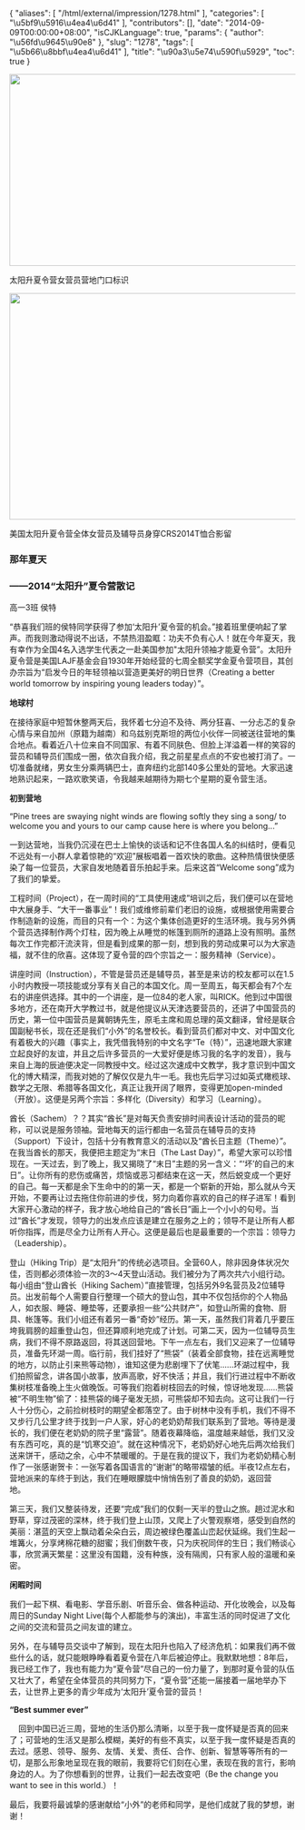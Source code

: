 {
    "aliases": [
        "/html/external/impression/1278.html"
    ],
    "categories": [
        "\u5bf9\u5916\u4ea4\u6d41"
    ],
    "contributors": [],
    "date": "2014-09-09T00:00:00+08:00",
    "isCJKLanguage": true,
    "params": {
        "author": "\u56fd\u9645\u90e8"
    },
    "slug": "1278",
    "tags": [
        "\u5b66\u8bbf\u4ea4\u6d41"
    ],
    "title": "\u90a3\u5e74\u590f\u5929",
    "toc": true
}


<img
    src="https://cdn.tfls.online/mirror/full/222d799bc218f51d5db3925cf02a3529606c97c2.jpg"
    style="display:block;margin-left:auto;margin-right:auto;"
    decoding="async"
    fetchpriority="auto"
    loading="lazy"
    height="338"
    width="600"
/>




太阳升夏令营女营员营地门口标识





<img
    src="https://cdn.tfls.online/mirror/full/af300f810bda61ce9489c15e08822c11db04d4ae.jpg"
    style="display:block;margin-left:auto;margin-right:auto;"
    decoding="async"
    fetchpriority="auto"
    loading="lazy"
    height="399"
    width="600"
/>




美国太阳升夏令营全体女营员及辅导员身穿CRS2014T恤合影留  






  




### 那年夏天


### ——2014“太阳升”夏令营散记



高一3班 侯特









“恭喜我们班的侯特同学获得了参加‘太阳升’夏令营的机会。”接着班里便响起了掌声。而我则激动得说不出话，不禁热泪盈眶：功夫不负有心人！就在今年夏天，我有幸作为全国4名入选学生代表之一赴美国参加"太阳升领袖才能夏令营”。太阳升夏令营是美国LAJF基金会自1930年开始经营的七周全额奖学金夏令营项目，其创办宗旨为“启发今日的年轻领袖以营造更美好的明日世界（Creating a
better world tomorrow by inspiring young leaders today）”。









**地球村**




在接待家庭中短暂休整两天后，我怀着七分迫不及待、两分狂喜、一分忐忑的复杂心情与来自加州（原籍为越南）和乌兹别克斯坦的两位小伙伴一同被送往营地的集合地点。看着近八十位来自不同国家、有着不同肤色、但脸上洋溢着一样的笑容的营员和辅导员们围成一圈，依次自我介绍，我之前星星点点的不安也被打消了。一切准备就绪，男女生分乘两辆巴士，直奔纽约北部140多公里处的营地。大家迅速地熟识起来，一路欢歌笑语，令我越来越期待为期七个星期的夏令营生活。









**初到营地**




“Pine trees are swaying
night winds are flowing softly they sing a song/ to welcome you and yours to
our camp cause here is where you belong...”




一到达营地，当我仍沉浸在巴士上愉快的谈话和记不住各国人名的纠结时，便看见不远处有一小群人拿着惊艳的“欢迎”展板唱着一首欢快的歌曲。这种热情很快便感染了每一位营员，大家自发地随着音乐拍起手来。后来这首“Welcome song”成为了我们的挚爱。














工程时间（Project），在一周时间的“工具使用速成”培训之后，我们便可以在营地中大展身手、“大干一番事业”！我们或维修前辈们老旧的设施，或根据使用需要合作制造新的设施，而目的只有一个：为这个集体创造更好的生活环境。我与另外俩个营员选择制作两个灯柱，因为晚上从睡觉的帐篷到厕所的道路上没有照明。虽然每次工作完都汗流浃背，但是看到成果的那一刻，想到我的劳动成果可以为大家造福，就不住的欣喜。这体现了夏令营的四个宗旨之一：服务精神（Service）。









讲座时间（Instruction），不管是营员还是辅导员，甚至是来访的校友都可以在1.5小时内教授一项技能或分享有关自己的本国文化。周一至周五，每天都会有7个左右的讲座供选择。其中的一个讲座，是一位84的老人家，叫RICK。他到过中国很多地方，还在南开大学教过书，就是他提议从天津选要营员的，还讲了中国营员的历史，第一位中国营员是冀朝铸先生，原毛主席和周总理的英文翻译，曾经是联合国副秘书长，现在还是我们“小外”的名誉校长。看到营员们都对中文、对中国文化有着极大的兴趣（事实上，我凭借我特别的中文名字“Te（特）”，迅速地跟大家建立起良好的友谊，并且之后许多营员的一大爱好便是练习我的名字的发音），我与来自上海的辰迪便决定一同教授中文。经过这次速成中文教学，我才意识到中国文化的博大精深，而我对她的了解仅仅是九牛一毛。我也先后学习过如英式橄榄球、数学之无限、希腊等各国文化，真正让我开阔了眼界，变得更加open-minded（开放）。这便是另两个宗旨：多样化（Diversity）和学习（Learning）。









酋长（Sachem）？？其实“酋长”是对每天负责安排时间表设计活动的营员的昵称，可以说是服务领袖。营地每天的运行都由一名营员在辅导员的支持（Support）下设计，包括十分有教育意义的活动以及“酋长日主题（Theme）”。在我当酋长的那天，我便把主题定为“末日（The Last Day）”，希望大家可以珍惜现在。一天过去，到了晚上，我又揭晓了“末日”主题的另一含义：“‘坏’的自己的末日”。让你所有的悲伤或痛苦，烦恼或恶习都结束在这一天，然后蜕变成一个更好的自己。每一天都是余下生命中的的第一天，都是一个崭新的开始，那么就从今天开始，不要再让过去拖住你前进的步伐，努力向着你喜欢的自己的样子进军！看到大家开心激动的样子，我才放心地给自己的“酋长日”画上一个小小的句号。当过“酋长”才发现，领导力的出发点应该是建立在服务之上的；领导不是让所有人都听你指挥，而是尽全力让所有人开心。这便是最后也是最重要的一个宗旨：领导力（Leadership）。




登山（Hiking Trip）是“太阳升”的传统必选项目。全营60人，除非因身体状况欠佳，否则都必须体验一次的3～4天登山活动。我们被分为了两次共六小组行动。每小组由“登山酋长（Hiking Sachem）”直接管理，包括另外9名营员及2位辅导员。出发前每个人需要自行整理一个硕大的登山包，其中不仅包括你的个人物品人，如衣服、睡袋、睡垫等，还要承担一些“公共财产”，如登山所需的食物、厨具、帐篷等。我们小组还有着另一番“奇妙”经历。第一天，虽然我们背着几乎要压垮我肩膀的超重登山包，但还算顺利地完成了计划。可第二天，因为一位辅导员生病，我们不得不原路返回，将其送回营地。下午一点左右，我们又迎来了一位辅导员，准备先环湖一周。临行前，我们挂好了“熊袋”（装着全部食物，挂在远离睡觉的地方，以防止引来熊等动物），谁知这便为悲剧埋下了伏笔......环湖过程中，我们拍照留念，讲各国小故事，放声高歌，好不快活；并且，我们行进过程中不断收集树枝准备晚上生火做晚饭。可等我们抱着树枝回去的时候，惊讶地发现......熊袋被“不明生物”偷了：挂熊袋的绳子毫发无损，可熊袋却不知去向。这可让我们一行人十分伤心，之前捡树枝时的期望全都落空了。由于树林中没有手机，我们不得不又步行几公里才终于找到一户人家，好心的老奶奶帮我们联系到了营地。等待是漫长的，我们便在老奶奶的院子里“露营”。随着夜幕降临，温度越来越低，我们又没有东西可吃，真的是“饥寒交迫”。就在这种情况下，老奶奶好心地先后两次给我们送来饼干，感动之余，心中不禁暖暖的。于是在我的提议下，我们为老奶奶精心制作了一张感谢贺卡：一张写着各国语言的“谢谢”的略带褶皱的纸。半夜12点左右，营地派来的车终于到达，我们在睡眼朦胧中悄悄告别了善良的奶奶，返回营地。                            




第三天，我们又整装待发，还要“完成”我们的仅剩一天半的登山之旅。趟过泥水和野草，穿过茂密的深林，终于我们登上山顶，又爬上了火警观察塔，感受到自然的美丽：湛蓝的天空上飘动着朵朵白云，周边被绿色覆盖山峦起伏延绵。我们生起一堆篝火，分享烤棉花糖的甜蜜；我们倒数午夜，只为庆祝同伴的生日；我们畅谈心事，欣赏满天繁星：这里没有国籍，没有种族，没有隔阂，只有家人般的温暖和亲密。









**闲暇时间**




我们一起下棋、看电影、学音乐剧、听音乐会、做各种运动、开化妆晚会，以及每周日的Sunday Night
Live(每个人都能参与的演出)，丰富生活的同时促进了文化之间的交流和营员之间友谊的建立。




另外，在与辅导员交谈中了解到，现在太阳升也陷入了经济危机：如果我们再不做些什么的话，就只能眼睁睁看着夏令营在八年后被迫停止。我默默地想：8年后，我已经工作了，我也有能力为“夏令营”尽自己的一份力量了，到那时夏令营的队伍又壮大了，希望在全体营员的共同努力下，“夏令营”还能一届接着一届地举办下去，让世界上更多的青少年成为‘太阳升’夏令营的营员！









**“Best summer ever”**




    回到中国已近三周，营地的生活仍那么清晰，以至于我一度怀疑是否真的回来了；可营地的生活又是那么模糊，美好的有些不真实，以至于我一度怀疑是否真的去过。感恩、领导、服务、友情、关爱、责任、合作、创新、智慧等等所有的一切，是那么形象地呈现在我的眼前，我要将它们刻在心里，表现在我的言行，影响身边的人。为了你想看到的世界，让我们一起去改变吧（Be the change you want to see in this world.）！









最后，我要将最诚挚的感谢献给“小外”的老师和同学，是他们成就了我的梦想，谢谢！




  



